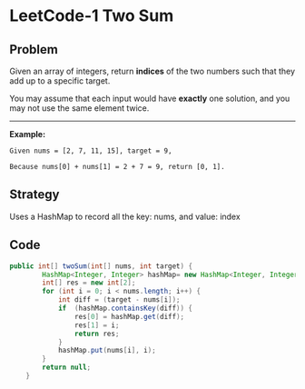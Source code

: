 # LeetCode-1 Two Sum

## Problem

Given an array of integers, return __**indices**__ of the two numbers such that they add up to a specific target.

You may assume that each input would have __**exactly**__ one solution, and you may not use the same element twice.

-----------
**Example:**

`Given nums = [2, 7, 11, 15], target = 9,`

`Because nums[0] + nums[1] = 2 + 7 = 9, return [0, 1].`

## Strategy

Uses a HashMap to record all the key: nums, and value: index

## Code

```java
public int[] twoSum(int[] nums, int target) {
        HashMap<Integer, Integer> hashMap= new HashMap<Integer, Integer>();
        int[] res = new int[2];
        for (int i = 0; i < nums.length; i++) {
            int diff = (target - nums[i]);
            if  (hashMap.containsKey(diff)) {
                res[0] = hashMap.get(diff);
                res[1] = i;
                return res;
            }
            hashMap.put(nums[i], i);
        }
        return null;
    }
```